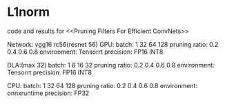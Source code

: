 # L1norm
code and results for &lt;&lt;Pruning Filters For Efficient ConvNets>>

Network:
vgg16 rc56(resnet 56)
GPU:
batch: 1 32 64 128
pruning ratio: 0.2 0.4 0.6 0.8
environment: Tensorrt
precision: FP16 INT8

DLA:(max 32)
batch: 1 8 16 32
pruning ratio: 0.2 0.4 0.6 0.8
environment: Tensorrt
precision: FP16 INT8

CPU:
batch: 1 32 64 128
pruning ratio: 0.2 0.4 0.6 0.8
environment: onnxruntime
precision: FP32

